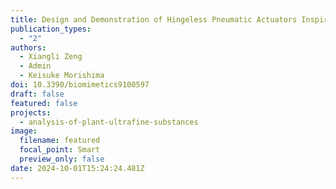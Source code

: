 ```yaml
---
title: Design and Demonstration of Hingeless Pneumatic Actuators Inspired by Plants
publication_types:
  - "2"
authors:
  - Xiangli Zeng
  - Admin
  - Keisuke Morishima
doi: 10.3390/biomimetics9100597
draft: false
featured: false
projects:
  - analysis-of-plant-ultrafine-substances
image:
  filename: featured
  focal_point: Smart
  preview_only: false
date: 2024-10-01T15:24:24.481Z
---
```

